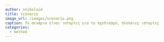 ```yaml
---
author: nnikolaid
title: scenario
image_url: /images/scenario.png
caption: Τα σενάρια είναι ιστορίες για το σχεδιασμό, πλούσιες ιστορίες αλληλεπίδρασης. Είναι ίσως η απλούστερη αναπαράσταση, αλλά μία από τις πιο ευέλικτες και ισχυρές.
categories:
  - method
---
```

